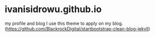 # ivanisidrowu.github.io
my profile and blog
I use this theme to apply on my blog. (https://github.com/BlackrockDigital/startbootstrap-clean-blog-jekyll)
